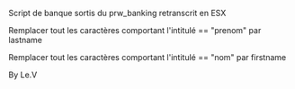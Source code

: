 Script de banque sortis du prw_banking retranscrit en ESX

Remplacer tout les caractères comportant l'intitulé ==  "prenom" par lastname

Remplacer tout les caractères comportant l'intitulé == "nom" par firstname

By Le.V
